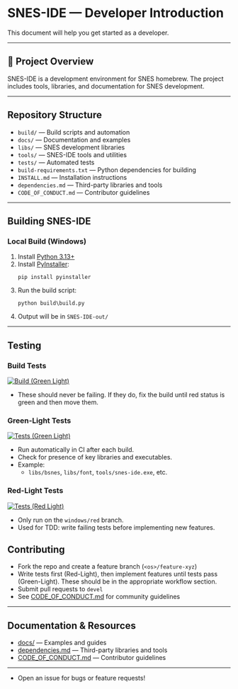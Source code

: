 # SNES-IDE — Developer Introduction

This document will help you get started as a developer.

---

## 🚀 Project Overview

SNES-IDE is a development environment for SNES homebrew. The project includes tools, libraries, and documentation for SNES development.

---

## Repository Structure

- `build/` — Build scripts and automation
- `docs/` — Documentation and examples
- `libs/` — SNES development libraries
- `tools/` — SNES-IDE tools and utilities
- `tests/` — Automated tests
- `build-requirements.txt` — Python dependencies for building
- `INSTALL.md` — Installation instructions
- `dependencies.md` — Third-party libraries and tools
- `CODE_OF_CONDUCT.md` — Contributor guidelines

---

## Building SNES-IDE

### Local Build (Windows)

1. Install [Python 3.13+](https://www.python.org/downloads/windows/)
2. Install [PyInstaller](https://pyinstaller.org/):  
   ```
   pip install pyinstaller
   ```
3. Run the build script:
   ```
   python build\build.py
   ```
4. Output will be in `SNES-IDE-out/`

---

## Testing

### Build Tests

[![Build (Green Light)](https://github.com/BrunoRNS/SNES-IDE/actions/workflows/Windows.yml/badge.svg?branch=windows%2Fci)](https://github.com/Atomic-Germ/SNES-IDE/actions/workflows/Windows.yml)

- These should never be failing. If they do, fix the build until red
status is green and then move them.

### Green-Light Tests

[![Tests (Green Light)](https://github.com/BrunoRNS/SNES-IDE/actions/workflows/Windows.yml/badge.svg?branch=windows%2Fgreen)](https://github.com/BrunoRNS/SNES-IDE/actions/workflows/Windows.yml)

- Run automatically in CI after each build.
- Check for presence of key libraries and executables.
- Example:  
  - `libs/bsnes`, `libs/font`, `tools/snes-ide.exe`, etc.

### Red-Light Tests

[![Tests (Red Light)](https://github.com/BrunoRNS/SNES-IDE/actions/workflows/Windows.yml/badge.svg?branch=windows%2Fred)](https://github.com/BrunoRNS/SNES-IDE/actions/workflows/Windows.yml)

- Only run on the `windows/red` branch.
- Used for TDD: write failing tests before implementing new features.

## Contributing

- Fork the repo and create a feature branch (`<os>/feature-xyz`)
- Write tests first (Red-Light), then implement features until tests pass (Green-Light). These should be in the appropriate workflow section.
- Submit pull requests to `devel`
- See [CODE_OF_CONDUCT.md](CODE_OF_CONDUCT.md) for community guidelines

---

## Documentation & Resources

- [docs/](docs/) — Examples and guides
- [dependencies.md](dependencies.md) — Third-party libraries and tools
- [CODE_OF_CONDUCT.md](CODE_OF_CONDUCT.md) — Contributor guidelines

---

- Open an issue for bugs or feature requests!
